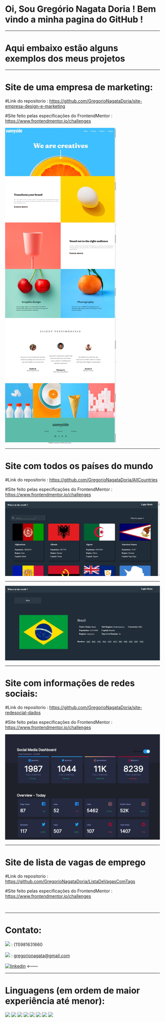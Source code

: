 # Oi, Sou Gregório Nagata Doria ! Bem vindo a minha pagina do GitHub !

<hr/>



# Aqui embaixo estão alguns exemplos dos meus projetos


<hr/>


# Site de uma empresa de marketing:

#Link do repositorio : https://github.com/GregorioNagataDoria/site-empresa-design-e-marketing

#Site feito pelas especificações do FrontendMentor : https://www.frontendmentor.io/challenges

<img src="./readme-imgs/sunnyside.png" alt="">


<hr/>

# Site com todos os países do mundo

#Link do repositorio : https://github.com/GregorioNagataDoria/AllCountries

#Site feito pelas especificações do FrontendMentor : https://www.frontendmentor.io/challenges

<img src="./readme-imgs/start-d.jpg" alt="">
<hr/>
<img src="./readme-imgs/zoom-d.jpg" alt="">


<hr/>

# Site com informações de redes sociais:

#Link do repositorio : https://github.com/GregorioNagataDoria/site-redesocial-dados

#Site feito pelas especificações do FrontendMentor : https://www.frontendmentor.io/challenges

<img src="./readme-imgs/social-d.jpg" alt="">


<hr/>

# Site de lista de vagas de emprego 

#Link do repositorio : https://github.com/GregorioNagataDoria/ListaDeVagasComTags

#Site feito pelas especificações do FrontendMentor : https://www.frontendmentor.io/challenges

<img src="./readme-imgs/job.png" alt="">




<hr/>


# Contato:

<img src='https://img.shields.io/badge/WhatsApp-25D366?style=for-the-badge&logo=whatsapp&logoColor=white'> :  (11)981631660 <br/>
<br/>
<img src='https://img.shields.io/badge/Gmail-D14836?style=for-the-badge&logo=gmail&logoColor=white'> :  gregorionagata@gmail.com <br/>
<br/>
[![linkedin](https://img.shields.io/badge/LinkedIn-0077B5?style=for-the-badge&logo=linkedin&logoColor=white)](https://www.linkedin.com/in/greg%C3%B3rio-nagata-611007204/)  <--- 


<hr/>

# Linguagens (em ordem de maior experiência até menor):

<img src='https://img.shields.io/badge/JavaScript-F7DF1E?style=for-the-badge&logo=javascript&logoColor=black'>
<img src='https://img.shields.io/badge/CSS3-1572B6?style=for-the-badge&logo=css3&logoColor=white'>
<img src='https://img.shields.io/badge/React-20232A?style=for-the-badge&logo=react&logoColor=61DAFB'>
<img src='https://img.shields.io/badge/Java-ED8B00?style=for-the-badge&logo=java&logoColor=white'>
<img src='https://img.shields.io/badge/Python-FFD43B?style=for-the-badge&logo=python&logoColor=darkgreen'>
<img src='https://img.shields.io/badge/HTML5-E34F26?style=for-the-badge&logo=html5&logoColor=white'>
<img src='https://img.shields.io/badge/MySQL-00000F?style=for-the-badge&logo=mysql&logoColor=white'>
<img src='https://img.shields.io/badge/Node.js-339933?style=for-the-badge&logo=nodedotjs&logoColor=white'>





